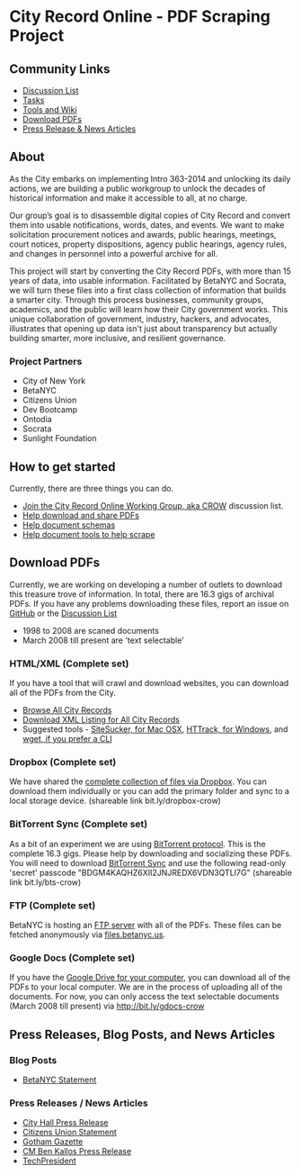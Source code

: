 # City Record Online - PDF Scraping Project


## Community Links
* [Discussion List](http://bitly.com/nyc-crow)
* [Tasks](https://github.com/CityOfNewYork/CROL-PDF/issues)
* [Tools and Wiki](https://github.com/CityOfNewYork/CROL-PDF/wiki)
* [Download PDFs](https://github.com/CityOfNewYork/CROL-PDF#download-pdfs)
* [Press Release & News Articles](https://github.com/CityOfNewYork/CROL-PDF#press-releases-blog-posts-and-news-articles)

## About
As the City embarks on implementing Intro 363-2014 and unlocking its daily actions, we are building a public workgroup to unlock the decades of historical information and make it accessible to all, at no charge. 

Our group’s goal is to disassemble digital copies of City Record and convert them into usable notifications, words, dates, and events. We want to make solicitation procurement notices and awards, public hearings, meetings, court notices, property dispositions, agency public hearings, agency rules, and changes in personnel into a powerful archive for all. 

This project will start by converting the City Record PDFs, with more than 15 years of data, into usable information. Facilitated by BetaNYC and Socrata, we will turn these files into a first class collection of information that builds a smarter city. Through this process businesses, community groups, academics, and the public will learn how their City government works. This unique collaboration of government, industry, hackers, and advocates, illustrates that opening up data isn't just about transparency but actually building smarter, more inclusive, and resilient governance.

### Project Partners
* City of New York
* BetaNYC
* Citizens Union 
* Dev Bootcamp 
* Ontodia
* Socrata
* Sunlight Foundation

## How to get started
Currently, there are three things you can do.
* [Join the City Record Online Working Group, aka CROW](http://bitly.com/nyc-crow) discussion list.
* [Help download and share PDFs](https://github.com/CityOfNewYork/CROL-PDF#download-pdfs)
* [Help document schemas](https://github.com/CityOfNewYork/CROL-PDF/wiki)
* [Help document tools to help scrape](https://github.com/CityOfNewYork/CROL-PDF/wiki/Scraping-tools)

## Download PDFs
Currently, we are working on developing a number of outlets to download this treasure trove of information. In total, there are 16.3 gigs of archival PDFs. If you have any problems downloading these files, report an issue on [GitHub](https://github.com/CityOfNewYork/CROL-PDF/issues) or the [Discussion List](https://groups.google.com/a/betanyc.us/forum/#!forum/nyc-crol.public)
* 1998 to 2008 are scaned documents
* March 2008 till present are 'text selectable'

### HTML/XML (Complete set)
If you have a tool that will crawl and download websites, you can download all of the PDFs from the City. 
* [Browse All City Records](http://www.nyc.gov/html/misc/html/cityrecord/cityrecord.html)
* [Download XML Listing for All City Records](http://www.nyc.gov/html/misc/html/cityrecord/cityrecord.xml)
* Suggested tools - [SiteSucker, for Mac OSX](http://www.sitesucker.us/home.html), [HTTrack, for Windows](http://www.httrack.com), and [wget, if you prefer a CLI](http://www.linuxjournal.com/content/downloading-entire-web-site-wget)

### Dropbox (Complete set)
We have shared the [complete collection of files via Dropbox](http://bit.ly/dropbox-crow). You can download them individually or you can add the primary folder and sync to a local storage device. (shareable link bit.ly/dropbox-crow)

### BitTorrent Sync (Complete set)
As a bit of an experiment we are using [BitTorrent protocol](http://en.wikipedia.org/wiki/BitTorrent). This is the complete 16.3 gigs. Please help by downloading and socializing these PDFs. You will need to download [BitTorrent Sync](http://www.bittorrent.com/sync/get-started) and use the following read-only 'secret' passcode "BDGM4KAQHZ6XII2JNJREDX6VDN3QTLI7G" (shareable link bit.ly/bts-crow)

### FTP (Complete set)
BetaNYC is hosting an [FTP server](http://en.wikipedia.org/wiki/File_Transfer_Protocol) with all of the PDFs. These files can be fetched anonymously via [files.betanyc.us](ftp://anonymous@files.betanyc.us:21/).

### Google Docs (Complete set)
If you have the [Google Drive for your computer](https://tools.google.com/dlpage/drive), you can download all of the PDFs to your local computer. We are in the process of uploading all of the documents. For now, you can only access the text selectable documents (March 2008 till present) via http://bit.ly/gdocs-crow 


## Press Releases, Blog Posts, and News Articles

### Blog Posts
* [BetaNYC Statement](http://blog.betanyc.org/post/94088164367/betanycs-statement-on-the-signing-of-nycs-openlaw-and)

### Press Releases / News Articles 
* [City Hall Press Release](http://www1.nyc.gov/office-of-the-mayor/news/393-14/mayor-bill-de-blasio-signs-two-transparency-bills-law-public-private-partnership-to)
* [Citizens Union Statement](http://us3.campaign-archive1.com/?u=ca0fb41d668202ba6cc542ca8&id=91fa752d3f&e=[UNIQID])
* [Gotham Gazette](http://www.gothamgazette.com/index.php/government/5211-de-blasio-embraces-civic-tech-bill-city-record-online)
* [CM Ben Kallos Press Release](http://benkallos.com/press-release/mayor-bill-de-blasio-signs-two-transparency-bills-law-announces-public-private-partner)
* [TechPresident](http://techpresident.com/news/25231/new-york-city-and-silicon-valley-local-government-innovation-gets-outside-help)


